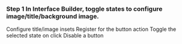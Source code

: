 
### Step 1 In Interface Builder, toggle states to configure image/title/background image.
Configure title/image insets
Register for the button action
Toggle the selected state on click
Disable a button